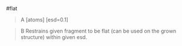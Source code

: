 #flat

>A [atoms] [esd=0.1]

>B Restrains given fragment to be flat (can be used on the grown structure) within given esd.
